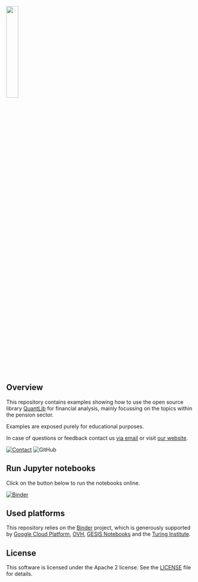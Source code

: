 <img width="25%" src="https://uploads-ssl.webflow.com/5fe3e7bd2382b0d5adcf9755/5fe45f175b0aa8f5fde8da09_basispoint_jade.png">

## Overview

This repository contains examples showing how to use the open source library [QuantLib](https://www.quantlib.org/) for financial analysis,
mainly focussing on the topics within the pension sector.

Examples are exposed purely for educational purposes.

In case of questions or feedback contact us [via email](mailto:info@basispoint.io) or visit [our website](https://basispoint.io).

[![Contact](https://img.shields.io/badge/Contact-Email-lightgrey?style=flat-square)](mailto:info@basispoint.io)
![GitHub](https://img.shields.io/github/license/basis-point/jupyter-examples)

## Run Jupyter notebooks

Click on the button below to run the notebooks online.

[![Binder](https://mybinder.org/badge_logo.svg)](https://mybinder.org/v2/gh/basis-point/jupyter-examples/master)

## Used platforms

This repository relies on the [Binder](https://mybinder.readthedocs.io/en/latest/about.html) project, which is generously supported by [Google Cloud Platform](https://cloud.google.com/), [OVH](https://www.ovh.com/world/), [GESIS Notebooks](https://notebooks.gesis.org) and the [Turing Institute](https://www.turing.ac.uk).


## License
This software is licensed under the Apache 2 license. See the [LICENSE](LICENSE) file for details.
